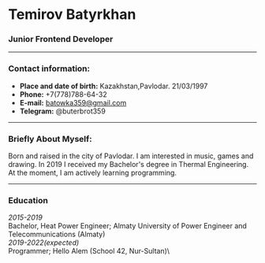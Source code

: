 # Temirov Batyrkhan

### Junior Frontend Developer

--------------------------------------------------------------------

### Contact information:

* __Place and date of birth:__ Kazakhstan,Pavlodar. 21/03/1997
* __Phone:__ +7(778)788-64-32
* __E-mail:__ batowka359@gmail.com
* __Telegram:__ @buterbrot359

--------------------------------------------------------------------

### Briefly About Myself:

Born and raised in the city of Pavlodar. I am interested in music, games and drawing. In 2019 I received my Bachelor's degree in Thermal Engineering. At the moment, I am actively learning programming.

--------------------------------------------------------------------
### Education

_2015-2019_\
   Bachelor, Heat Power Engineer; Almaty University of Power Engineer and Telecommunications (Almaty)\
_2019-2022(expected)_\
   Programmer; Hello Alem (School 42, Nur-Sultan)\

